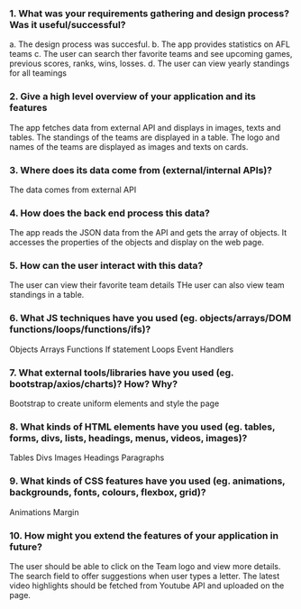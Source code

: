 ### 1. What was your requirements gathering and design process? Was it useful/successful?
a. The design process was succesful.
b. The app provides statistics on AFL teams
c. The user can search ther favorite teams and see upcoming games, previous scores, ranks, wins, losses.
d. The user can view yearly standings for all teamings
### 2. Give a high level overview of your application and its features
The app fetches data from external API and displays in images, texts and tables.
The standings of the teams are displayed in a table.
The logo and names of the teams are displayed as images and texts on cards.
### 3. Where does its data come from (external/internal APIs)?
The data comes from external API
### 4. How does the back end process this data?
The app reads the JSON data from the API and gets the array of objects.
It accesses the properties of the objects and display on the web page.
### 5. How can the user interact with this data?
The user can view their favorite team details
THe user can also view team standings in a table.
### 6. What JS techniques have you used (eg. objects/arrays/DOM functions/loops/functions/ifs)?
Objects
Arrays
Functions
If statement
Loops
Event Handlers 
### 7. What external tools/libraries have you used (eg. bootstrap/axios/charts)? How? Why?
Bootstrap to create uniform elements and style the page
### 8. What kinds of HTML elements have you used (eg. tables, forms, divs, lists, headings, menus, videos, images)?
Tables
Divs
Images
Headings
Paragraphs
### 9. What kinds of CSS features have you used (eg. animations, backgrounds, fonts, colours, flexbox, grid)?
Animations
Margin
### 10. How might you extend the features of your application in future?
The user should be able to click on the Team logo and view more details.
The search field to offer suggestions when user types a letter.
The latest video highlights should be fetched from Youtube API and uploaded on the page.
